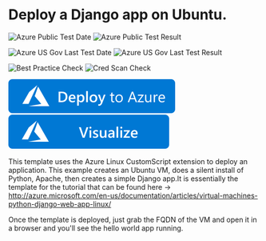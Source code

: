 # Deploy a Django app on Ubuntu.

![Azure Public Test Date](https://azurequickstartsservice.blob.core.windows.net/badges/django-app/PublicLastTestDate.svg)
![Azure Public Test Result](https://azurequickstartsservice.blob.core.windows.net/badges/django-app/PublicDeployment.svg)

![Azure US Gov Last Test Date](https://azurequickstartsservice.blob.core.windows.net/badges/django-app/FairfaxLastTestDate.svg)
![Azure US Gov Last Test Result](https://azurequickstartsservice.blob.core.windows.net/badges/django-app/FairfaxDeployment.svg)

![Best Practice Check](https://azurequickstartsservice.blob.core.windows.net/badges/django-app/BestPracticeResult.svg)
![Cred Scan Check](https://azurequickstartsservice.blob.core.windows.net/badges/django-app/CredScanResult.svg)

[![Deploy To Azure](https://raw.githubusercontent.com/Azure/azure-quickstart-templates/master/1-CONTRIBUTION-GUIDE/images/deploytoazure.svg?sanitize=true)](https://portal.azure.com/#create/Microsoft.Template/uri/https%3A%2F%2Fraw.githubusercontent.com%2FAzure%2Fazure-quickstart-templates%2Fmaster%2Fdjango-app%2Fazuredeploy.json)  [![Visualize](https://raw.githubusercontent.com/Azure/azure-quickstart-templates/master/1-CONTRIBUTION-GUIDE/images/visualizebutton.svg?sanitize=true)](http://armviz.io/#/?load=https%3A%2F%2Fraw.githubusercontent.com%2FAzure%2Fazure-quickstart-templates%2Fmaster%2Fdjango-app%2Fazuredeploy.json)

This template uses the Azure Linux CustomScript extension to deploy an application. This example creates an Ubuntu VM, does a silent install of Python, Apache, then creates a simple Django app.It is essentially the template for the tutorial that can be found here -> http://azure.microsoft.com/en-us/documentation/articles/virtual-machines-python-django-web-app-linux/

Once the template is deployed, just grab the FQDN of the VM and open it in a browser and you'll see the hello world app running.


